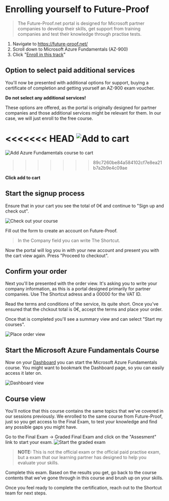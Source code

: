 
# Enrolling yourself to Future-Proof

>The Future-Proof.net portal is designed for Microsoft partner companies to develop their skills, get support from training companies and test their knowledge through practise tests.

1. Navigate to https://future-proof.net/
1. Scroll down to Microsoft Azure Fundamentals (AZ-900)
1. Click "[Enroll in this track](https://future-proof.net/microsoft-azure-fundamentals/enroll/)"

## Option to select paid additional services

You'll now be presented with additional options for support, buying a certificate of completion and getting yourself an AZ-900 exam voucher.

**Do not select any additional services!**

These options are offered, as the portal is originally designed for partner companies and those additional services might be relevant for them. In our case, we will just enroll to the free course.

<<<<<<< HEAD
![Add to cart](images/addToCart.png)
=======
![Add Azure Fundamentals course to cart](images/addtoCart.png)
>>>>>>> 89c7260be84a584102cf7e8ea21b7a2b9e4c09ae

**Click add to cart**

## Start the signup process

Ensure that in your cart you see the total of 0€ and continue to "Sign up and check out".

![Check out your course](images/checkout.png)

Fill out the form to create an account on Future-Proof.
> In the Company field you can write The Shortcut.

Now the portal will log you in with your new account and present you with the cart view again. Press "Proceed to checkout".

## Confirm your order

Next you'll be presented with the order view. It's asking you to write your company information, as this is a portal designed primarily for partner companies. Use The Shortcut adress and a 00000 for the VAT ID.

Read the terms and conditions of the service, its quite short. Once you've ensured that the chckout total is 0€, accept the terms and place your order.

Once that is completed you'll see a summary view and can select "Start my courses".

![Place order view](images/placeOrder.png)

## Start the Microsoft Azure Fundamentals Course

Now on your [Dashboard](https://training.future-proof.net/dashboard) you can start the Microsoft Azure Fundamentals course. You might want to bookmark the Dashboard page, so you can easily access it later on.

![Dashboard view](images/viewCourse.png)

## Course view

You'll notice that this course contains the same topics that we've covered in our sessions previously. We enrolled to the same course from Future-Proof, just so you get access to the Final Exam, to test your knowledge and find any possible gaps you might have.

Go to the Final Exam -> Graded Final Exam and click on the "Assesment" link to start your exam. 
![Start the graded exam](images/startExam.png)

>**NOTE:** This is not the official exam or the official paid practise exam, but a exam that our learning partner has designed to help you evaluate your skills.

Complete this exam. Based on the results you get, go back to the course contents that we've gone through in this course and brush up on your skills.

Once you feel ready to complete the certification, reach out to the Shortcut team for next steps.
